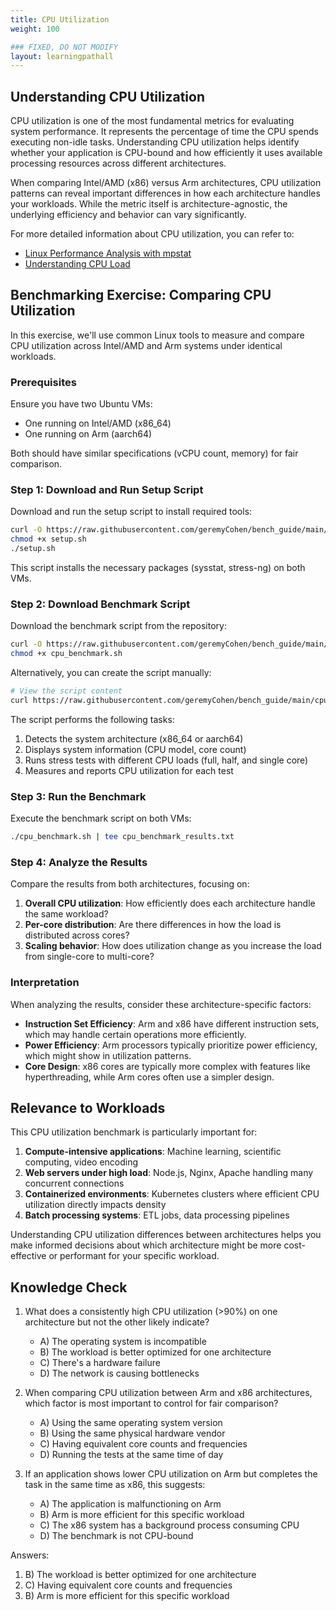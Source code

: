 ```yaml
---
title: CPU Utilization
weight: 100

### FIXED, DO NOT MODIFY
layout: learningpathall
---
```


## Understanding CPU Utilization

CPU utilization is one of the most fundamental metrics for evaluating system performance. It represents the percentage of time the CPU spends executing non-idle tasks. Understanding CPU utilization helps identify whether your application is CPU-bound and how efficiently it uses available processing resources across different architectures.

When comparing Intel/AMD (x86) versus Arm architectures, CPU utilization patterns can reveal important differences in how each architecture handles your workloads. While the metric itself is architecture-agnostic, the underlying efficiency and behavior can vary significantly.

For more detailed information about CPU utilization, you can refer to:
- [Linux Performance Analysis with mpstat](https://www.brendangregg.com/blog/2014-06-26/linux-load-averages.html)
- [Understanding CPU Load](https://scoutapm.com/blog/understanding-load-averages)

## Benchmarking Exercise: Comparing CPU Utilization

In this exercise, we'll use common Linux tools to measure and compare CPU utilization across Intel/AMD and Arm systems under identical workloads.

### Prerequisites

Ensure you have two Ubuntu VMs:
- One running on Intel/AMD (x86_64)
- One running on Arm (aarch64)

Both should have similar specifications (vCPU count, memory) for fair comparison.

### Step 1: Download and Run Setup Script

Download and run the setup script to install required tools:

```bash
curl -O https://raw.githubusercontent.com/geremyCohen/bench_guide/main/cpu_utilization/setup.sh
chmod +x setup.sh
./setup.sh
```

This script installs the necessary packages (sysstat, stress-ng) on both VMs.

### Step 2: Download Benchmark Script

Download the benchmark script from the repository:

```bash
curl -O https://raw.githubusercontent.com/geremyCohen/bench_guide/main/cpu_utilization/cpu_benchmark.sh
chmod +x cpu_benchmark.sh
```

Alternatively, you can create the script manually:

```bash
# View the script content
curl https://raw.githubusercontent.com/geremyCohen/bench_guide/main/cpu_utilization/cpu_benchmark.sh
```

The script performs the following tasks:
1. Detects the system architecture (x86_64 or aarch64)
2. Displays system information (CPU model, core count)
3. Runs stress tests with different CPU loads (full, half, and single core)
4. Measures and reports CPU utilization for each test


### Step 3: Run the Benchmark

Execute the benchmark script on both VMs:

```bash
./cpu_benchmark.sh | tee cpu_benchmark_results.txt
```

### Step 4: Analyze the Results

Compare the results from both architectures, focusing on:

1. **Overall CPU utilization**: How efficiently does each architecture handle the same workload?
2. **Per-core distribution**: Are there differences in how the load is distributed across cores?
3. **Scaling behavior**: How does utilization change as you increase the load from single-core to multi-core?

### Interpretation

When analyzing the results, consider these architecture-specific factors:

- **Instruction Set Efficiency**: Arm and x86 have different instruction sets, which may handle certain operations more efficiently.
- **Power Efficiency**: Arm processors typically prioritize power efficiency, which might show in utilization patterns.
- **Core Design**: x86 cores are typically more complex with features like hyperthreading, while Arm cores often use a simpler design.

## Relevance to Workloads

This CPU utilization benchmark is particularly important for:

1. **Compute-intensive applications**: Machine learning, scientific computing, video encoding
2. **Web servers under high load**: Node.js, Nginx, Apache handling many concurrent connections
3. **Containerized environments**: Kubernetes clusters where efficient CPU utilization directly impacts density
4. **Batch processing systems**: ETL jobs, data processing pipelines

Understanding CPU utilization differences between architectures helps you make informed decisions about which architecture might be more cost-effective or performant for your specific workload.

## Knowledge Check

1. What does a consistently high CPU utilization (>90%) on one architecture but not the other likely indicate?
   - A) The operating system is incompatible
   - B) The workload is better optimized for one architecture
   - C) There's a hardware failure
   - D) The network is causing bottlenecks

2. When comparing CPU utilization between Arm and x86 architectures, which factor is most important to control for fair comparison?
   - A) Using the same operating system version
   - B) Using the same physical hardware vendor
   - C) Having equivalent core counts and frequencies
   - D) Running the tests at the same time of day

3. If an application shows lower CPU utilization on Arm but completes the task in the same time as x86, this suggests:
   - A) The application is malfunctioning on Arm
   - B) Arm is more efficient for this specific workload
   - C) The x86 system has a background process consuming CPU
   - D) The benchmark is not CPU-bound

Answers:
1. B) The workload is better optimized for one architecture
2. C) Having equivalent core counts and frequencies
3. B) Arm is more efficient for this specific workload